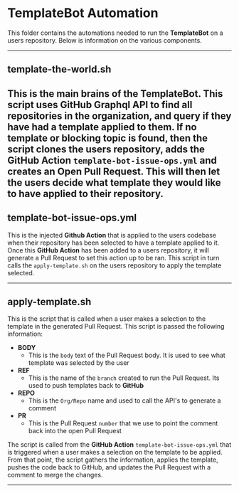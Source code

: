 # TemplateBot Automation

This folder contains the automations needed to run the **TemplateBot** on a users repository.
Below is information on the various components.

---
## template-the-world.sh

This is the main brains of the **TemplateBot**. This script uses GitHub Graphql API to find all repositories in the organization, and query if they have had a template applied to them.
If no template or blocking topic is found, then the script clones the users repository, adds the **GitHub Action** `template-bot-issue-ops.yml` and creates an Open Pull Request.
This will then let the users decide what template they would like to have applied to their repository.
---

## template-bot-issue-ops.yml

This is the injected **Github Action** that is applied to the users codebase when their repository has been selected to have a template applied to it.
Once this **GitHub Action** has been added to a users repository, it will generate a Pull Request to set this action up to be ran.
This script in turn calls the `apply-template.sh` on the users repository to apply the template selected.

---

## apply-template.sh

This is the script that is called when a user makes a selection to the template in the generated Pull Request.
This script is passed the following information:

- **BODY**
  - This is the `body` text of the Pull Request body. It is used to see what template was selected by the user
- **REF**
  - This is the name of the `branch` created to run the Pull Request. Its used to push templates back to **GitHub**
- **REPO**
  - This is the `Org/Repo` name and used to call the API's to generate a comment
- **PR**
  - This is the Pull Request `number` that we use to point the comment back into the open Pull Request

The script is called from the **GitHub Action** `template-bot-issue-ops.yml` that is triggered when a user makes a selection on the template to be applied.
From that point, the script gathers the information, applies the template, pushes the code back to GitHub, and updates the Pull Request with a comment to merge the changes.

---
